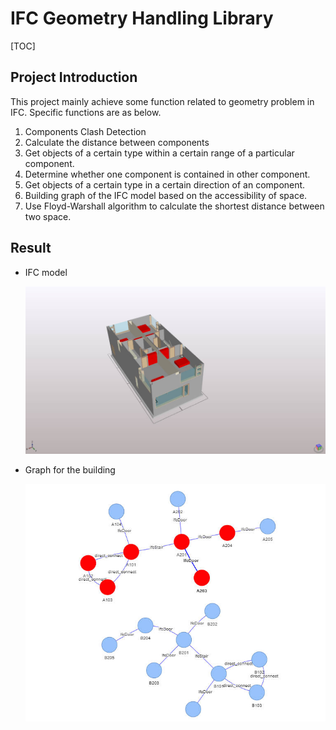 # IFC Geometry Handling Library

[TOC]

## Project Introduction

This project mainly achieve some function related to geometry problem in IFC. Specific functions are as below.

1. Components Clash Detection
2. Calculate the distance between components
3. Get objects of a certain type within a certain range of a particular component.
4. Determine whether one component is contained in other component.
5. Get objects of a certain type in a certain direction of an component.
6. Building graph of the IFC model based on the accessibility of space.
7.  Use Floyd-Warshall algorithm to calculate the shortest distance between two space.



## Result

+ IFC model

  ![1](./imgs/1.jpg)

+ Graph for the building

  ![2](./imgs/2.jpg)



